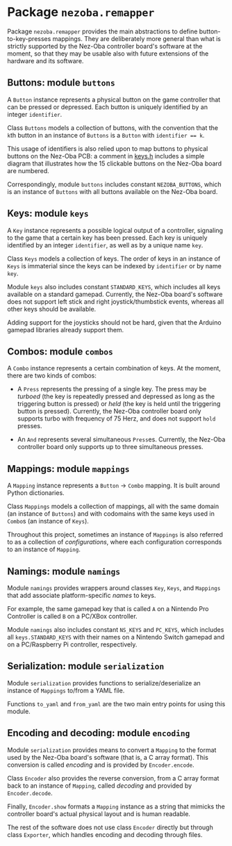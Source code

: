 # Package `nezoba.remapper`

Package `nezoba.remapper` provides the main abstractions to define
button-to-key-presses mappings. They are deliberately more general
than what is strictly supported by the Nez-Oba controller board's
software at the moment, so that they may be usable also with future
extensions of the hardware and its software.


## Buttons: module `buttons`

A `Button` instance represents a physical button on the game
controller that can be pressed or depressed. Each button is uniquely
identified by an integer `identifier`.

Class `Buttons` models a collection of buttons, with the convention
that the `k`th button in an instance of `Buttons` is a `Button` with
`identifier == k`.

This usage of identifiers is also relied upon to map buttons to
physical buttons on the Nez-Oba PCB: a comment in
[keys.h](/src/board/keys.h) includes a simple diagram that illustrates
how the 15 clickable buttons on the Nez-Oba board are numbered.

Correspondingly, module `buttons` includes constant `NEZOBA_BUTTONS`,
which is an instance of `Buttons` with all buttons available on the
Nez-Oba board.


## Keys: module `keys`

A `Key` instance represents a possible logical output of a controller,
signaling to the game that a certain key has been pressed. Each key is
uniquely identified by an integer `identifier`, as well as by a unique
name `key`. 

Class `Keys` models a collection of keys. The order of keys in an
instance of `Keys` is immaterial since the keys can be indexed by
`identifier` or by name `key`.

Module `keys` also includes constant `STANDARD_KEYS`, which includes
all keys available on a standard gamepad. Currently, the Nez-Oba
board's software does not support left stick and right
joystick/thumbstick events, whereas all other keys should be
available.

Adding support for the joysticks should not be hard, given that the
Arduino gamepad libraries already support them.


## Combos: module `combos`

A `Combo` instance represents a certain combination of keys. At the
moment, there are two kinds of combos:

- A `Press` represents the pressing of a single key. The press may be
  *turboed* (the key is repeatedly pressed and depressed as long as
  the triggering button is pressed) or *held* (the key is held until
  the triggering button is pressed). Currently, the Nez-Oba controller
  board only supports turbo with frequency of 75 Herz, and does not
  support `hold` presses.
  
- An `And` represents several simultaneous `Press`es. Currently, the
  Nez-Oba controller board only supports up to three simultaneous
  presses.
  

## Mappings: module `mappings`

A `Mapping` instance represents a `Button` → `Combo` mapping. It is
built around Python dictionaries.

Class `Mappings` models a collection of mappings, all with the same
domain (an instance of `Buttons`) and with codomains with the same
keys used in `Combo`s (an instance of `Keys`).

Throughout this project, sometimes an instance of `Mappings` is also
referred to as a collection of *configurations*, where each
configuration corresponds to an instance of `Mapping`.


## Namings: module `namings`

Module `namings` provides wrappers around classes `Key`, `Keys`, and
`Mappings` that add associate platform-specific *names* to keys.

For example, the same gamepad key that is called `A` on a Nintendo Pro
Controller is called `B` on a PC/XBox controller.

Module `namings` also includes constant `NS_KEYS` and `PC_KEYS`, which
includes all `keys.STANDARD_KEYS` with their names on a Nintendo
Switch gamepad and on a PC/Raspberry Pi controller, respectively.


## Serialization: module `serialization`

Module `serialization` provides functions to serialize/deserialize an
instance of `Mappings` to/from a YAML file.

Functions `to_yaml` and `from_yaml` are the two main entry points for
using this module.


## Encoding and decoding: module `encoding`

Module `serialization` provides means to convert a `Mapping` to the
format used by the Nez-Oba board's software (that is, a C array
format). This conversion is called *encoding* and is provided by
`Encoder.encode`.

Class `Encoder` also provides the reverse conversion, from a C array
format back to an instance of `Mapping`, called *decoding* and
provided by `Encoder.decode`.

Finally, `Encoder.show` formats a `Mapping` instance as a string that
mimicks the controller board's actual physical layout and is human
readable.

The rest of the software does not use class `Encoder` directly but
through class `Exporter`, which handles encoding and decoding through
files.
